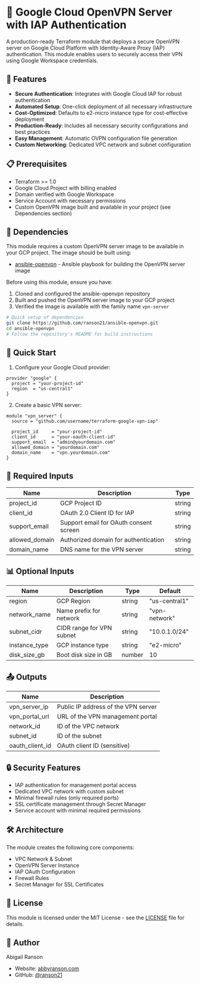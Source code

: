 # 🔐 Google Cloud OpenVPN Server with IAP Authentication

A production-ready Terraform module that deploys a secure OpenVPN server on Google Cloud Platform with Identity-Aware Proxy (IAP) authentication. This module enables users to securely access their VPN using Google Workspace credentials.

## 🌟 Features

- **Secure Authentication**: Integrates with Google Cloud IAP for robust authentication
- **Automated Setup**: One-click deployment of all necessary infrastructure
- **Cost-Optimized**: Defaults to e2-micro instance type for cost-effective deployment
- **Production-Ready**: Includes all necessary security configurations and best practices
- **Easy Management**: Automatic OVPN configuration file generation
- **Custom Networking**: Dedicated VPC network and subnet configuration

## 📋 Prerequisites

- Terraform >= 1.0
- Google Cloud Project with billing enabled
- Domain verified with Google Workspace
- Service Account with necessary permissions
- Custom OpenVPN image built and available in your project (see Dependencies section)

## 🔄 Dependencies

This module requires a custom OpenVPN server image to be available in your GCP project. The image should be built using:
- [ansible-openvpn](https://github.com/ranson21/ansible-openvpn) - Ansible playbook for building the OpenVPN server image

Before using this module, ensure you have:
1. Cloned and configured the ansible-openvpn repository
2. Built and pushed the OpenVPN server image to your GCP project
3. Verified the image is available with the family name `vpn-server`

```bash
# Quick setup of dependencies
git clone https://github.com/ranson21/ansible-openvpn.git
cd ansible-openvpn
# Follow the repository's README for build instructions
```

## 🚀 Quick Start

1. Configure your Google Cloud provider:

```hcl
provider "google" {
  project = "your-project-id"
  region  = "us-central1"
}
```

2. Create a basic VPN server:

```hcl
module "vpn_server" {
  source = "github.com/username/terraform-google-vpn-iap"

  project_id     = "your-project-id"
  client_id      = "your-oauth-client-id"
  support_email  = "admin@yourdomain.com"
  allowed_domain = "yourdomain.com"
  domain_name    = "vpn.yourdomain.com"
}
```

## 📝 Required Inputs

| Name           | Description                            | Type   |
| -------------- | -------------------------------------- | ------ |
| project_id     | GCP Project ID                         | string |
| client_id      | OAuth 2.0 Client ID for IAP            | string |
| support_email  | Support email for OAuth consent screen | string |
| allowed_domain | Authorized domain for authentication   | string |
| domain_name    | DNS name for the VPN server            | string |

## 📊 Optional Inputs

| Name          | Description               | Type   | Default       |
| ------------- | ------------------------- | ------ | ------------- |
| region        | GCP Region                | string | "us-central1" |
| network_name  | Name prefix for network   | string | "vpn-network" |
| subnet_cidr   | CIDR range for VPN subnet | string | "10.0.1.0/24" |
| instance_type | GCP instance type         | string | "e2-micro"    |
| disk_size_gb  | Boot disk size in GB      | number | 10            |

## 📤 Outputs

| Name            | Description                         |
| --------------- | ----------------------------------- |
| vpn_server_ip   | Public IP address of the VPN server |
| vpn_portal_url  | URL of the VPN management portal    |
| network_id      | ID of the VPC network               |
| subnet_id       | ID of the subnet                    |
| oauth_client_id | OAuth client ID (sensitive)         |

## 🔒 Security Features

- IAP authentication for management portal access
- Dedicated VPC network with custom subnet
- Minimal firewall rules (only required ports)
- SSL certificate management through Secret Manager
- Service account with minimal required permissions

## 🛠️ Architecture

The module creates the following core components:
- VPC Network & Subnet
- OpenVPN Server Instance
- IAP OAuth Configuration
- Firewall Rules
- Secret Manager for SSL Certificates

## 📜 License

This module is licensed under the MIT License - see the [LICENSE](LICENSE) file for details.

## 👤 Author

Abigail Ranson
- Website: [abbyranson.com](https://abbyranson.com)
- GitHub: [@ranson21](https://github.com/ranson21)